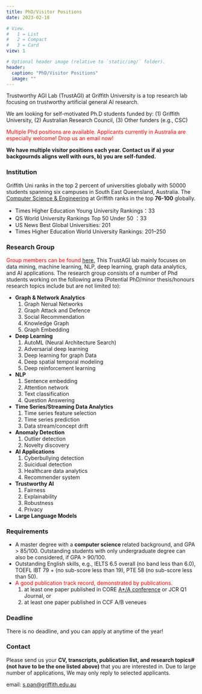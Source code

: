 ```yaml
---
title: PhD/Visitor Positions
date: 2023-02-18

# View.
#   1 = List
#   2 = Compact
#   3 = Card
view: 1

# Optional header image (relative to `static/img/` folder).
header:
  caption: "PhD/Visitor Positions"
  image: ""
---
```

Trustworthy AGI Lab (TrustAGI) at Griffith University is a top research lab focusing on trustworthy artificial general AI research. 

We am looking for self-motivated Ph.D students funded by: (1) Griffith University, (2) Australian Research Council, (3) Other funders (e.g., CSC)

<span style="color:red"> Multiple Phd positions are available. Applicants currently in Australia are especially welcome! Drop us an email now!</span>

**We have multiple visitor positions each year. Contact us if  a) your backgournds aligns well with ours, b) you are self-funded.** 

### Institution
Griffith Uni ranks in the top 2 percent of universities globally with 50000 students spanning six campuses in South East Queensland, Australia. The [Computer Science & Engineering](https://www.shanghairanking.com/institution/griffith-university) at Griffith ranks in the top **76-100** globally. 

* Times Higher Education Young University Rankings：33
* QS World University Rankings Top 50 Under 50 ：33
* US News Best Global Universities: 201
* Times Higher Education World University Rankings: 201–250

### Research Group
<span style="color:red"> Group members can be found <a href='../../people'> here.</a> </span> 
This TrustAGI lab mainly focuses on data mining, machine learning, NLP, deep learning, graph data analytics, and AI applications. The research group consists of a number of Phd students working on the following area (Potential PhD/minor thesis/honours research topics include but are not limited to):

* <b> Graph & Network Analytics </b>
  1. Graph Nerual Networks
  2. Graph Attack and Defence
  3. Social Recommendation
  5. Knowledge Graph
  6. Graph Embedding
* <b> Deep Learning </b>
  1. AutoML (Neural Architecture Search) 
  2. Adversarial deep learning
  3. Deep learning for graph Data
  4. Deep spatial temporal modeling
  5. Deep reinforcement learning
* <b> NLP </b>
  1. Sentence embedding
  2. Attention network
  3. Text classification
  4. Question Answering
* <b> Time Series/Streaming Data Analytics </b>
  1. Time series feature selection
  2. Time series prediction
  3. Data stream/concept drift
* <b> Anomaly Detection </b>
  1. Outlier detection
  2. Novelty discovery
* <b> AI Applications </b>
  1. Cyberbullying detection
  2. Suicidual detection
  3. Healthcare data analytics
  4. Recommender system
* <b> Trustworthy AI </b>
  1. Fairness
  2. Explainability
  3. Robustness
  4. Privacy
* <b> Large Language Models </b>

  
### Requirements

* A master degree with a <b> computer science </b> related background, and GPA > 85/100. Outstanding students with only undergraduate degree can also be considered, if GPA > 90/100.
* Outstanding English skills, e.g., IELTS 6.5 overall (no band less than 6.0), TOEFL IBT 79 + (no sub-score less than 19), PTE 58 (no sub-score less than 50).
* <span style="color:red"> A good publication track record, demonstrated by publications.</span>
  1.  at least one paper published in CORE [A*/A conference](http://portal.core.edu.au/conf-ranks/) or JCR Q1 Journal, or
  2. at least one paper published in CCF A/B veneues
  
  
  
### Deadline
There is no deadline, and you can apply at anytime of the year! 


### Contact
Please send us your <b> CV, transcripts, publication list, and research topics# (not have to be the one listed above) </b> that you are interested in. Due to large number of applications, We may only reply to selected applicants.


email: s.pan@griffith.edu.au


